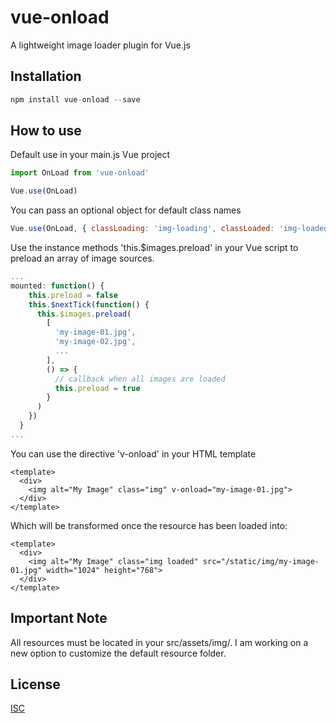 # vue-onload

A lightweight image loader plugin for Vue.js

## Installation

```javascript
npm install vue-onload --save
```

## How to use

Default use in your main.js Vue project

```javascript
import OnLoad from 'vue-onload'

Vue.use(OnLoad)
```

You can pass an optional object for default class names

```javascript
Vue.use(OnLoad, { classLoading: 'img-loading', classLoaded: 'img-loaded' })
```

Use the instance methods 'this.$images.preload' in your Vue script to preload an array of image sources.

```javascript
...
mounted: function() {
    this.preload = false
    this.$nextTick(function() {
      this.$images.preload(
        [
          'my-image-01.jpg',
          'my-image-02.jpg',
          ...
        ],
        () => {
          // callback when all images are loaded
          this.preload = true
        }
      )
    })
  }
...
```

You can use the directive 'v-onload' in your HTML template

```
<template>
  <div>
    <img alt="My Image" class="img" v-onload="my-image-01.jpg">
  </div>
</template>
```

Which will be transformed once the resource has been loaded into:

```
<template>
  <div>
    <img alt="My Image" class="img loaded" src="/static/img/my-image-01.jpg" width="1024" height="768">
  </div>
</template>
```

## Important Note

All resources must be located in your src/assets/img/. I am working on a new option to customize the default resource folder.

## License

[ISC](https://opensource.org/licenses/ISC)

